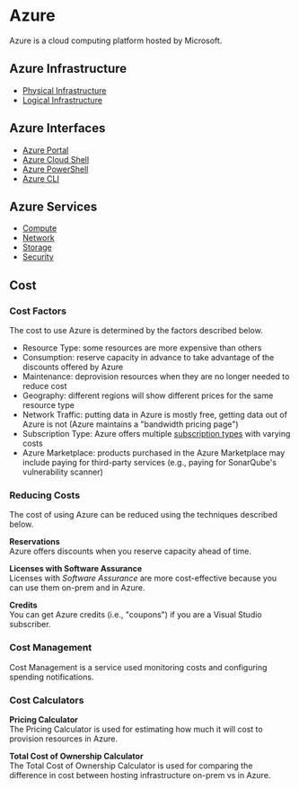 # Azure
Azure is a cloud computing platform hosted by Microsoft. 

## Azure Infrastructure
* [Physical Infrastructure](/cloud/azure/infrastructure/physical/README.md)
* [Logical Infrastructure](/cloud/azure/infrastructure/logical/README.md)

## Azure Interfaces
* [Azure Portal](/cloud/azure/interfaces/portal/README.md)
* [Azure Cloud Shell](/cloud/azure/interfaces/cloud-shell/README.md)
* [Azure PowerShell](/cloud/azure/interfaces/powershell/README.md)
* [Azure CLI](/cloud/azure/interfaces/cli/README.md)

## Azure Services
* [Compute](/cloud/azure/services/compute/README.md)
* [Network](/cloud/azure/services/network/README.md)
* [Storage](/cloud/azure/services/storage/README.md)
* [Security](/cloud/azure/services/security/README.md)

## Cost 
### Cost Factors
The cost to use Azure is determined by the factors described below. 
* Resource Type: some resources are more expensive than others 
* Consumption: reserve capacity in advance to take advantage of the discounts offered by Azure
* Maintenance: deprovision resources when they are no longer needed to reduce cost 
* Geography: different regions will show different prices for the same resource type 
* Network Traffic: putting data in Azure is mostly free, getting data out of Azure is not (Azure maintains a "bandwidth pricing page")
* Subscription Type: Azure offers multiple [subscription types](/cloud/azure/infrastructure/logical/README.md#subscription-types) with varying costs
* Azure Marketplace: products purchased in the Azure Marketplace may include paying for third-party services (e.g., paying for SonarQube's vulnerability scanner)

### Reducing Costs
The cost of using Azure can be reduced using the techniques described below. 

**Reservations**  
Azure offers discounts when you reserve capacity ahead of time. 

**Licenses with Software Assurance**  
Licenses with *Software Assurance* are more cost-effective because you can use them on-prem and in Azure. 

**Credits**  
You can get Azure credits (i.e., "coupons") if you are a Visual Studio subscriber. 

### Cost Management
Cost Management is a service used monitoring costs and configuring spending notifications. 

### Cost Calculators
**Pricing Calculator**   
The Pricing Calculator is used for estimating how much it will cost to provision resources in Azure. 

**Total Cost of Ownership Calculator**  
The Total Cost of Ownership Calculator is used for comparing the difference in cost between hosting infrastructure on-prem vs in Azure. 